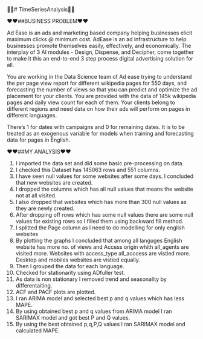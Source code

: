 🎈🎈# TimeSeriesAnalysis🎈🎈

❤️❤️##BUSINESS PROBLEM❤️❤️

Ad Ease is an ads and marketing based company helping businesses elicit maximum clicks @ minimum cost. AdEase is an ad infrastructure to help businesses promote themselves easily, effectively, and economically. The interplay of 3 AI modules - Design, Dispense, and Decipher, come together to make it this an end-to-end 3 step process digital advertising solution for all.

You are working in the Data Science team of Ad ease trying to understand the per page view report for different wikipedia pages for 550 days, and forecasting the number of views so that you can predict and optimize the ad placement for your clients. You are provided with the data of 145k wikipedia pages and daily view count for each of them. Your clients belong to different regions and need data on how their ads will perform on pages in different languages.

There’s 1 for dates with campaigns and 0 for remaining dates. It is to be treated as an exogenous variable for models when training and forecasting data for pages in English.

❤️❤️##MY ANALYSIS❤️❤️

1. I imported the data set and did some basic pre-processing on data.
2. I checked this Dataset has 145063 rows and 551 columns.
3. I have seen null values for some websites after some days. I concluded that new websites are created.
4. I dropped the columns which has all null values that means the website not at all visited.
5. I also dropped that websites which has more than 300 null values as they are newly created.
6. After dropping off rows which has some null values there are some null values for existing rows so I filled them using backward fill method.
7. I splitted the Page column as I need to do modelling for only english websites
8. By plotting the graphs I concluded that among all languges English website has more no. of views and Access origin whith all_agents are visited more. Websites with access_type all_acccess are vistied more. Desktop and mobiles websites are vistied equally.
9. Then I grouped the data for each language.
10. Checked for stationarity using ADfuller test.
11. As data is non stationary I removed trend and seasonality by differentaiting.
12. ACF and PACF plots are plotted.
13. I ran ARIMA model and selected best p and q values which has less MAPE.
14. By using obtained best p and q values from ARIMA model I ran SARIMAX model and got best P and Q values.
15. By using the best obtained p,q,P,Q values I ran SARIMAX model and calculated MAPE.
